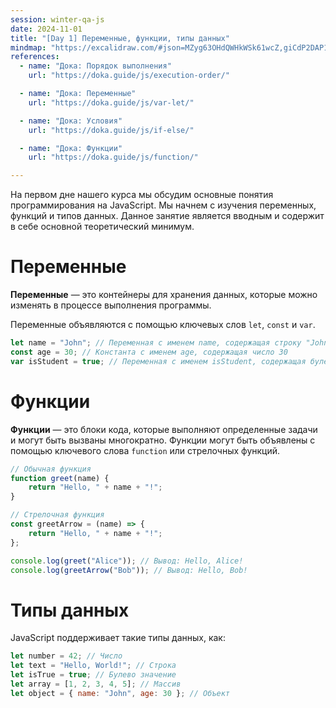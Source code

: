 ```yaml
---
session: winter-qa-js
date: 2024-11-01
title: "[Day 1] Переменные, функции, типы данных"
mindmap: "https://excalidraw.com/#json=MZyg63OHdQWHkWSk61wcZ,giCdP2DAP1_x2Ftxt2CIgg"
references:
  - name: "Дока: Порядок выполнения"
    url: "https://doka.guide/js/execution-order/"

  - name: "Дока: Переменные"
    url: "https://doka.guide/js/var-let/"

  - name: "Дока: Условия"
    url: "https://doka.guide/js/if-else/"

  - name: "Дока: Функции"
    url: "https://doka.guide/js/function/"

---
```


На первом дне нашего курса мы обсудим основные понятия программирования на JavaScript.
Мы начнем с изучения переменных, функций и типов данных. Данное занятие является вводным и содержит в себе основной теоретический минимум.


# Переменные

**Переменные** — это контейнеры для хранения данных, которые можно изменять в процессе выполнения программы.

Переменные объявляются с помощью ключевых слов `let`, `const` и `var`.

```javascript
let name = "John"; // Переменная с именем name, содержащая строку "John"
const age = 30; // Константа с именем age, содержащая число 30
var isStudent = true; // Переменная с именем isStudent, содержащая булево значение true
```


# Функции

**Функции** — это блоки кода, которые выполняют определенные задачи и могут быть вызваны многократно.
Функции могут быть объявлены с помощью ключевого слова `function` или стрелочных функций.

```javascript
// Обычная функция
function greet(name) {
    return "Hello, " + name + "!";
}

// Стрелочная функция
const greetArrow = (name) => {
    return "Hello, " + name + "!";
};

console.log(greet("Alice")); // Вывод: Hello, Alice!
console.log(greetArrow("Bob")); // Вывод: Hello, Bob!
```

# Типы данных
JavaScript поддерживает такие типы данных, как:

```javascript
let number = 42; // Число
let text = "Hello, World!"; // Строка
let isTrue = true; // Булево значение
let array = [1, 2, 3, 4, 5]; // Массив
let object = { name: "John", age: 30 }; // Объект
```
